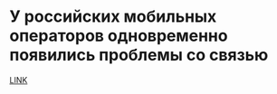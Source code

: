 # У российских мобильных операторов одновременно появились проблемы со связью



[LINK](https://varlamov.ru/2381716.html)